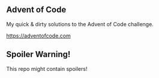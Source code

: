 ## Advent of Code

My quick & dirty solutions to the Advent of Code challenge.

https://adventofcode.com

Spoiler Warning!
----------------

This repo might contain spoilers!

